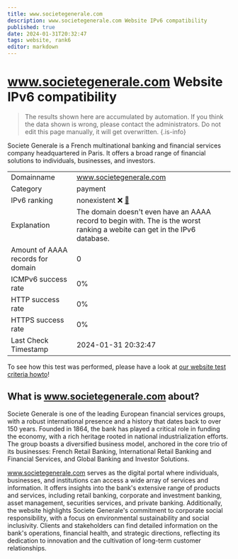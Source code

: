 ```yaml
---
title: www.societegenerale.com
description: www.societegenerale.com Website IPv6 compatibility
published: true
date: 2024-01-31T20:32:47
tags: website, rank6
editor: markdown
---
```


# www.societegenerale.com Website IPv6 compatibility

> The results shown here are accumulated by automation. If you think the data shown is wrong, please contact the administrators. 
> Do not edit this page manually, it will get overwritten.
{.is-info}

Societe Generale is a French multinational banking and financial services company headquartered in Paris. It offers a broad range of financial solutions to individuals, businesses, and investors.


|   |   |
| - | - |
| Domainname | www.societegenerale.com
| Category | payment |
| IPv6 ranking | nonexistent :x: [🔗](/howto/ranking) |
| Explanation | The domain doesn't even have an AAAA record to begin with. The is the worst ranking a webite can get in the IPv6 database. |
| Amount of AAAA records for domain | 0 |
| ICMPv6 success rate | 0%|
| HTTP success rate | 0% |
| HTTPS success rate | 0% |
| Last Check Timestamp | 2024-01-31 20:32:47 |

To see how this test was performed, please have a look at [our website test criteria howto](/howto/testcriteria/website)!


## What is www.societegenerale.com about?
Societe Generale is one of the leading European financial services groups, with a robust international presence and a history that dates back to over 150 years. Founded in 1864, the bank has played a critical role in funding the economy, with a rich heritage rooted in national industrialization efforts. The group boasts a diversified business model, anchored in the core trio of its businesses: French Retail Banking, International Retail Banking and Financial Services, and Global Banking and Investor Solutions.

www.societegenerale.com serves as the digital portal where individuals, businesses, and institutions can access a wide array of services and information. It offers insights into the bank's extensive range of products and services, including retail banking, corporate and investment banking, asset management, securities services, and private banking. Additionally, the website highlights Societe Generale's commitment to corporate social responsibility, with a focus on environmental sustainability and social inclusivity. Clients and stakeholders can find detailed information on the bank's operations, financial health, and strategic directions, reflecting its dedication to innovation and the cultivation of long-term customer relationships.


